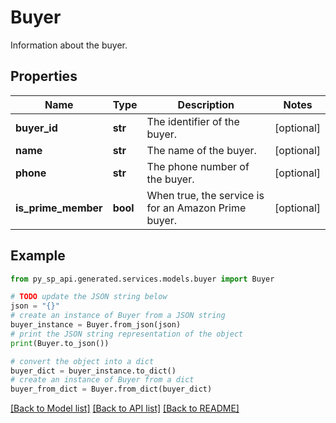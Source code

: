 # Buyer

Information about the buyer.

## Properties

Name | Type | Description | Notes
------------ | ------------- | ------------- | -------------
**buyer_id** | **str** | The identifier of the buyer. | [optional] 
**name** | **str** | The name of the buyer. | [optional] 
**phone** | **str** | The phone number of the buyer. | [optional] 
**is_prime_member** | **bool** | When true, the service is for an Amazon Prime buyer. | [optional] 

## Example

```python
from py_sp_api.generated.services.models.buyer import Buyer

# TODO update the JSON string below
json = "{}"
# create an instance of Buyer from a JSON string
buyer_instance = Buyer.from_json(json)
# print the JSON string representation of the object
print(Buyer.to_json())

# convert the object into a dict
buyer_dict = buyer_instance.to_dict()
# create an instance of Buyer from a dict
buyer_from_dict = Buyer.from_dict(buyer_dict)
```
[[Back to Model list]](../README.md#documentation-for-models) [[Back to API list]](../README.md#documentation-for-api-endpoints) [[Back to README]](../README.md)


